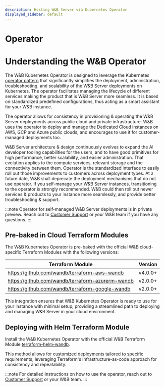 ```yaml
---
description: Hosting W&B Server via Kubernetes Operator
displayed_sidebar: default
---
```


# Operator

# Understanding the W&B Operator

The W&B Kubernetes Operator is designed to leverage the Kubernetes [operator pattern](https://kubernetes.io/docs/concepts/extend-kubernetes/operator/) that significantly simplifies the deployment, administration, troubleshooting, and scalability of the W&B Server deployments on Kubernetes. The operator facilitates managing the lifecycle of different services making the product that is W&B Server more seamless. It is based on standardized predefined configurations, thus acting as a smart assistant for your W&B instance.

The operator allows for consistency in provisioning & operating the W&B Server deployments across public cloud and private infrastructure. W&B uses the operator to deploy and manage the Dedicated Cloud instances on AWS, GCP and Azure public clouds, and encourages to use it for customer-managed deployments too.

W&B Server architecture & design continuously evolves to expand the AI developer tooling capabilities for the users, and to have good primitives for high performance, better scalability, and easier administration. That evolution applies to the compute services, relevant storage and the connectivity between them. Operator is the standardized interface to easily roll out those improvements to customers across deployment types. At a future date, W&B shall deprecate the deployment mechanisms that do not use operator. If you self-manage your W&B Server instances, transitioning to the operator is strongly recommended. W&B could then roll out newer services & products to your instance more seamlessly, and provide better troubleshooting & support.

:::note
Operator for self-managed W&B Server deployments is in private preview. Reach out to [Customer Support](mailto:support@wandb.com) or your W&B team if you have any questions.
:::

## Pre-baked in Cloud Terraform Modules

The W&B Kubernetes Operator is pre-baked with the official W&B cloud-specific Terraform Modules with the following versions:

| Terraform Module                                 | Version |
| ------------------------------------------------ | ------- |
| https://github.com/wandb/terraform-aws-wandb     | v4.0.0+ |
| https://github.com/wandb/terraform-azurerm-wandb | v2.0.0+ |
| https://github.com/wandb/terraform-google-wandb  | v2.0.0+ |

This integration ensures that W&B Kubernetes Operator is ready to use for your instance with minimal setup, providing a streamlined path to deploying and managing W&B Server in your cloud environment.

## Deploying with Helm Terraform Module

Install the W&B Kubernetes Operator with the official W&B Terraform Module [terraform-helm-wandb](https://github.com/wandb/terraform-helm-wandb).

This method allows for customized deployments tailored to specific requirements, leveraging Terraform's infrastructure-as-code approach for consistency and repeatability.

:::note
For detailed instructions on how to use the operator, reach out to [Customer Support](mailto:support@wandb.com) or your W&B team.
:::
